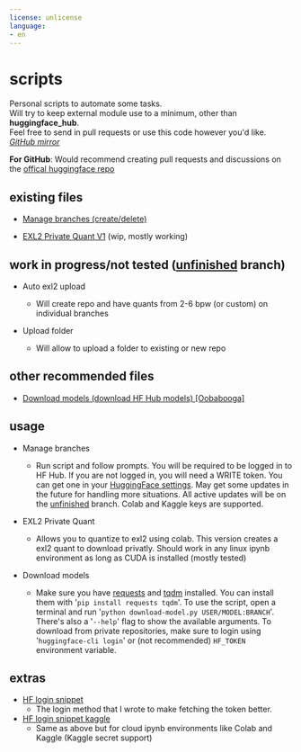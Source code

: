 ```yaml
---
license: unlicense
language:
- en
---
```

# scripts

Personal scripts to automate some tasks.\
Will try to keep external module use to a minimum, other than **huggingface_hub**.\
Feel free to send in pull requests or use this code however you'd like.\
*[GitHub mirror](https://github.com/anthonyg5005/hf-scripts)*

**For GitHub**: Would recommend creating pull requests and discussions on the [offical huggingface repo](https://huggingface.co/Anthonyg5005/hf-scripts)

## existing files

- [Manage branches (create/delete)](https://huggingface.co/Anthonyg5005/hf-scripts/blob/main/manage%20branches.py)

- [EXL2 Private Quant V1](https://colab.research.google.com/drive/1ssr_4iSHnfvusFLpJI-PyorzXuNpS5B5?usp=sharing) (wip, mostly working)

## work in progress/not tested ([unfinished](https://huggingface.co/Anthonyg5005/hf-scripts/tree/unfinished) branch)

- Auto exl2 upload
  - Will create repo and have quants from 2-6 bpw (or custom) on individual branches

- Upload folder
  - Will allow to upload a folder to existing or new repo

## other recommended files

- [Download models (download HF Hub models) [Oobabooga]](https://github.com/oobabooga/text-generation-webui/blob/main/download-model.py)

## usage

- Manage branches
  - Run script and follow prompts. You will be required to be logged in to HF Hub. If you are not logged in, you will need a WRITE token. You can get one in your [HuggingFace settings](https://huggingface.co/settings/tokens). May get some updates in the future for handling more situations. All active updates will be on the [unfinished](https://huggingface.co/Anthonyg5005/hf-scripts/tree/unfinished) branch. Colab and Kaggle keys are supported.

- EXL2 Private Quant
  - Allows you to quantize to exl2 using colab. This version creates a exl2 quant to download privatly. Should work in any linux ipynb environment as long as CUDA is installed (mostly tested)
  
- Download models
  - Make sure you have [requests](https://pypi.org/project/requests/) and [tqdm](https://pypi.org/project/tqdm/) installed. You can install them with '`pip install requests tqdm`'. To use the script, open a terminal and run '`python download-model.py USER/MODEL:BRANCH`'. There's also a '`--help`' flag to show the available arguments. To download from private repositories, make sure to login using '`huggingface-cli login`' or (not recommended) `HF_TOKEN` environment variable.

## extras

- [HF login snippet](https://huggingface.co/Anthonyg5005/hf-scripts/blob/main/HF%20Login%20Snippet.py)
  - The login method that I wrote to make fetching the token better.
- [HF login snippet kaggle](https://huggingface.co/Anthonyg5005/hf-scripts/blob/main/HF%20Login%20Snippet%20Kaggle.py)
  - Same as above but for cloud ipynb environments like Colab and Kaggle (Kaggle secret support)
